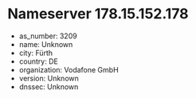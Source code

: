 # Nameserver 178.15.152.178

* as_number: 3209
* name: Unknown
* city: Fürth
* country: DE
* organization: Vodafone GmbH
* version: Unknown
* dnssec: Unknown

